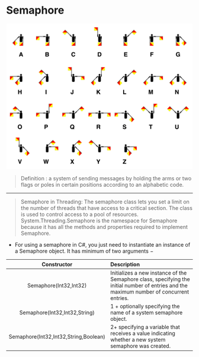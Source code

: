 # Semaphore

![Semaphoric](20220625104904.png)  

> Definition : a system of sending messages by holding the arms or two flags or poles in certain positions according to an alphabetic code.

---

> Semaphore in Threading: The semaphore class lets you set a limit on the number of threads that have access to a critical section. The class is used to control access to a pool of resources. System.Threading.Semaphore is the namespace for Semaphore because it has all the methods and properties required to implement Semaphore.

- For using a semaphore in C#, you just need to instantiate an instance of a Semaphore object. It has minimum of two arguments −

|Constructor| Description|
|:---------:|:-----------|
|Semaphore(Int32,Int32)|Initializes a new instance of the Semaphore class, specifying the initial number of entries and the maximum number of concurrent entries.|
|Semaphore(Int32,Int32,String)|1 + optionally specifying the name of a system semaphore object.|
|Semaphore(Int32,Int32,String,Boolean)| 2+ specifying a variable that receives a value indicating whether a new system semaphore was created.|
